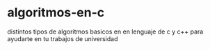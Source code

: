 # algoritmos-en-c
distintos tipos de algoritmos basicos en en lenguaje de c y c++ para ayudarte en tu trabajos de universidad 
